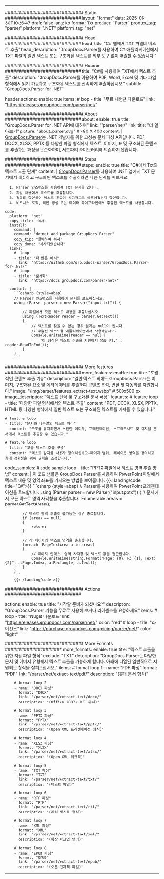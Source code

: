 


---
############################# Static ############################
layout: "format"
date:  2025-06-30T10:25:47
draft: false
lang: ko
format: Txt
product: "Parser"
product_tag: "parser"
platform: ".NET"
platform_tag: "net"

############################# Head ############################
head_title: "C# 앱에서 TXT 파일의 텍스트 추출"
head_description: "GroupDocs.Parser를 사용하여 C# 애플리케이션에서 TXT 파일의 일반 텍스트 또는 구조화된 텍스트를 외부 도구 없이 추출할 수 있습니다."

############################# Header ############################
title: "C#를 사용하여 TXT에서 텍스트 추출" 
description: "GroupDocs.Parser를 이용하여 PDF, Word, Excel 및 기타 파일 형식에서 읽기 가능하고 구조화된 텍스트를 신속하게 추출하십시오."
subtitle: "GroupDocs.Parser for .NET" 

header_actions:
  enable: true
  items:
    #  loop
    - title: "무료 체험판 다운로드"
      link: "https://releases.groupdocs.com/parser/net/"
      
############################# About ############################
about:
    enable: true
    title: "GroupDocs.Parser for .NET API에 대하여"
    link: "/parser/net/"
    link_title: "더 알아보기"
    picture: "about_parser.svg" # 480 X 400
    content: |
       [GroupDocs.Parser](/parser/net/)는 .NET 개발자를 위한 고성능 문서 파싱 API입니다. PDF, DOCX, XLSX, PPTX 등 다양한 파일 형식에서 텍스트, 이미지, 표 및 구조화된 콘텐츠를 추출하는 과정을 단순화하며, 서드파티 라이브러리에 의존하지 않습니다.

############################# Steps ############################
steps:
    enable: true
    title: "C#에서 Txt의 텍스트 추출 단계"
    content: |
      [GroupDocs.Parser](/parser/net/)를 사용하여 .NET 앱에서 TXT 문서에서 깨끗하고 구조화된 텍스트를 추출하려면 다음 단계를 따르세요:
      
      1. Parser 인스턴스를 사용하여 TXT 문서를 엽니다.
      2. 파일 내용에서 텍스트를 추출합니다.
      3. 결과를 확인하여 텍스트 추출이 성공적으로 이루어졌는지 확인합니다.
      4. 비즈니스 로직, 색인 생성 또는 데이터 파이프라인에서 추출된 텍스트를 사용합니다.
   
    code:
      platform: "net"
      copy_title: "복사"
      install:
        command: |
        command: "dotnet add package GroupDocs.Parser"
        copy_tip: "클릭하여 복사"
        copy_done: "복사되었습니다"
      links:
        #  loop
        - title: "더 많은 예시"
          link: "https://github.com/groupdocs-parser/GroupDocs.Parser-for-.NET/"
        #  loop
        - title: "문서화"
          link: "https://docs.groupdocs.com/parser/net/"
          
      content: |
        ```csharp {style=abap}
        // Parser 인스턴스를 사용하여 문서를 로드하십시오.
        using (Parser parser = new Parser("input.txt")) {

            // 파일에서 모든 텍스트 내용을 추출하십시오.
            using (TextReader reader = parser.GetText()) 
            {
                // 텍스트를 찾을 수 없는 경우 결과는 null이 됩니다.
                // 추출된 텍스트를 애플리케이션에서 사용하십시오.
                Console.WriteLine(reader == null ? 
                    "이 형식은 텍스트 추출을 지원하지 않습니다." : reader.ReadToEnd());
            }
        }
        ```  

############################# More features ############################
more_features:
  enable: true
  title: "포괄적인 콘텐츠 추출 기능"
  description: "일반 텍스트 외에도 GroupDocs.Parser는 이미지, 구조화된 요소 및 메타데이터를 추출하여 콘텐츠 분석, 변환 및 자동화를 지원합니다."
  image: "/img/parser/features_extract-text.webp" # 500x500 px
  image_description: "텍스트 인식 및 구조화된 문서 파싱"
  features:
    # feature loop
    - title: "다양한 파일 형식에서의 텍스트 추출"
      content: "PDF, DOCX, XLSX, PPTX, HTML 등 다양한 형식에서 일반 텍스트 또는 구조화된 텍스트를 가져올 수 있습니다."

    # feature loop
    - title: "문서와 비주얼의 텍스트 처리"
      content: "구조를 유지하면서 스캔한 이미지, 프레젠테이션, 스프레드시트 및 디지털 문서에서 텍스트를 추출할 수 있습니다."

    # feature loop
    - title: "고급 텍스트 추출 구성"
      content: "텍스트 감지를 사용자 정의하십시오—페이지 범위, 레이아웃 영역을 정의하고 최대 정확성을 위해 출력을 조정합니다."
      
  code_samples:
    # code sample loop
    - title: "PPTX 파일에서 텍스트 영역 추출 방법"
      content: |
        이 코드 샘플은 GroupDocs.Parser를 사용하여 PowerPoint 파일에서 텍스트 내용 및 영역 좌표를 가져오는 방법을 보여줍니다.
        {{< landing/code title="C#">}}
        ```csharp {style=abap}
        //  Parser를 사용하여 PowerPoint 프레젠테이션을 로드합니다.
        using (Parser parser = new Parser("input.pptx"))
        {
            // 문서에서 모든 텍스트 영역 사각형을 추출합니다.
            IEnumerable<PageTextArea> areas = parser.GetTextAreas();

            // 텍스트 영역 추출이 불가능한 경우 종료합니다.
            if (areas == null)
            {
                return;
            }

            // 각 페이지의 텍스트 영역을 순회합니다.
            foreach (PageTextArea a in areas)
            {
                // 페이지 인덱스, 영역 사각형 및 텍스트 값을 접근합니다.
                Console.WriteLine(string.Format("Page: {0}, R: {1}, Text: {2}", a.Page.Index, a.Rectangle, a.Text));
            }
        }
        ```
        {{< /landing/code >}}


############################# Actions ############################

actions:
  enable: true
  title: "시작할 준비가 되셨나요?"
  description: "GroupDocs.Parser 기능을 무료로 사용해 보거나 라이센스를 요청하세요"
  items:
    #  loop
    - title: "Nuget 다운로드"
      link: "https://releases.groupdocs.com/parser/net/"
      color: "red"
        #  loop
    - title: "라이선스"
      link: "https://purchase.groupdocs.com/pricing/parser/net/"
      color: "light"


############################# More Formats #####################
more_formats:
    enable: true
    title: "텍스트 추출을 위한 지원 파일 형식"
    exclude: "TXT"
    description: "GroupDocs.Parser는 다양한 문서 및 이미지 유형에서 텍스트 추출을 가능하게 합니다. 아래에 나열된 일반적으로 지원되는 형식을 살펴보십시오."
    items: 
        # format loop 1
        - name: "PDF 파싱"
          format: "PDF"
          link: "/parser/net/extract-text/pdf/"
          description: "(휴대 문서 형식)"
          
        # format loop 2
        - name: "DOCX 파싱"
          format: "DOCX"
          link: "/parser/net/extract-text/docx/"
          description: "(Office 2007+ 워드 문서)"
          
        # format loop 3
        - name: "PPTX 파싱"
          format: "PPTX"
          link: "/parser/net/extract-text/pptx/"
          description: "(Open XML 프레젠테이션 형식)"
          
        # format loop 4
        - name: "XLSX 파싱"
          format: "XLSX"
          link: "/parser/net/extract-text/xlsx/"
          description: "(Open XML 워크북)"
          
        # format loop 5
        - name: "TXT 파싱"
          format: "TXT"
          link: "/parser/net/extract-text/txt/"
          description: "(텍스트 파일)"
          
        # format loop 6
        - name: "RTF 파싱"
          format: "RTF"
          link: "/parser/net/extract-text/rtf/"
          description: "(리치 텍스트 형식)"
          
        # format loop 7
        - name: "XML 파싱"
          format: "XML"
          link: "/parser/net/extract-text/xml/"
          description: "(확장 마크업 언어)"
          
        # format loop 8
        - name: "EPUB 파싱"
          format: "EPUB"
          link: "/parser/net/extract-text/epub/"
          description: "(오픈 전자책 파일)"
         
          

---